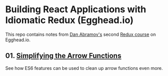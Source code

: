 # Building React Applications with Idiomatic Redux (Egghead.io)

This repo contains notes from [Dan Abramov's](https://github.com/gaearon) second [Redux course](https://egghead.io/courses/building-react-applications-with-idiomatic-redux) on Egghead.io.

## 01\. [Simplifying the Arrow Functions](https://egghead.io/lessons/javascript-redux-simplifying-the-arrow-functions)

See how ES6 features can be used to clean up arrow functions even more.
